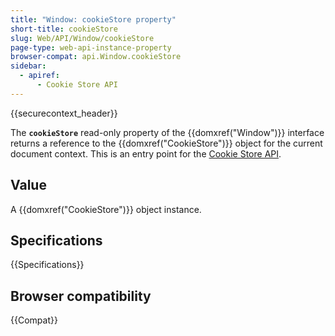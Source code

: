 ```yaml
---
title: "Window: cookieStore property"
short-title: cookieStore
slug: Web/API/Window/cookieStore
page-type: web-api-instance-property
browser-compat: api.Window.cookieStore
sidebar:
  - apiref:
      - Cookie Store API
---
```


{{securecontext_header}}

The **`cookieStore`** read-only property of the {{domxref("Window")}} interface returns a reference to the {{domxref("CookieStore")}} object for the current document context. This is an entry point for the [Cookie Store API](/en-US/docs/Web/API/Cookie_Store_API).

## Value

A {{domxref("CookieStore")}} object instance.

## Specifications

{{Specifications}}

## Browser compatibility

{{Compat}}
